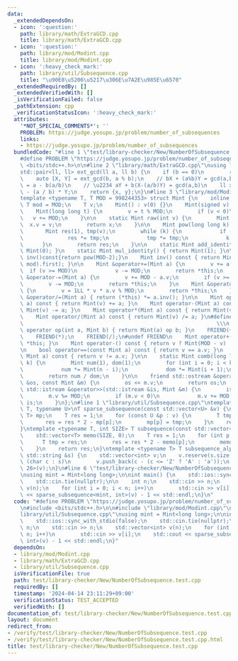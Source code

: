 ```yaml
---
data:
  _extendedDependsOn:
  - icon: ':question:'
    path: library/math/ExtraGCD.cpp
    title: library/math/ExtraGCD.cpp
  - icon: ':question:'
    path: library/mod/Modint.cpp
    title: library/mod/Modint.cpp
  - icon: ':heavy_check_mark:'
    path: library/util/Subsequence.cpp
    title: "\u90E8\u5206\u5217\u306E\u7A2E\u985E\u6570"
  _extendedRequiredBy: []
  _extendedVerifiedWith: []
  _isVerificationFailed: false
  _pathExtension: cpp
  _verificationStatusIcon: ':heavy_check_mark:'
  attributes:
    '*NOT_SPECIAL_COMMENTS*': ''
    PROBLEM: https://judge.yosupo.jp/problem/number_of_subsequences
    links:
    - https://judge.yosupo.jp/problem/number_of_subsequences
  bundledCode: "#line 1 \"test/library-checker/New/NumberOfSubsequence.test.cpp\"\n\
    #define PROBLEM \"https://judge.yosupo.jp/problem/number_of_subsequences\"\n#include\
    \ <bits/stdc++.h>\n\n#line 2 \"library/math/ExtraGCD.cpp\"\nusing ll = long long;\n\
    std::pair<ll, ll> ext_gcd(ll a, ll b) {\n    if (b == 0)\n        return {1, 0};\n\
    \    auto [X, Y] = ext_gcd(b, a % b);\n    // bX + (a%b)Y = gcd(a,b)\n    // a%b\
    \ = a - b(a/b)\n    // \u2234 aY + b(X-(a/b)Y) = gcd(a,b)\n    ll x = Y, y = X\
    \ - (a / b) * Y;\n    return {x, y};\n}\n#line 3 \"library/mod/Modint.cpp\"\n\
    template <typename T, T MOD = 998244353> struct Mint {\n    inline static constexpr\
    \ T mod = MOD;\n    T v;\n    Mint() : v(0) {}\n    Mint(signed v) : v(v) {}\n\
    \    Mint(long long t) {\n        v = t % MOD;\n        if (v < 0)\n         \
    \   v += MOD;\n    }\n\n    static Mint raw(int v) {\n        Mint x;\n      \
    \  x.v = v;\n        return x;\n    }\n\n    Mint pow(long long k) const {\n \
    \       Mint res(1), tmp(v);\n        while (k) {\n            if (k & 1)\n  \
    \              res *= tmp;\n            tmp *= tmp;\n            k >>= 1;\n  \
    \      }\n        return res;\n    }\n\n    static Mint add_identity() { return\
    \ Mint(0); }\n    static Mint mul_identity() { return Mint(1); }\n\n    // Mint\
    \ inv()const{return pow(MOD-2);}\n    Mint inv() const { return Mint(ext_gcd(v,\
    \ mod).first); }\n\n    Mint &operator+=(Mint a) {\n        v += a.v;\n      \
    \  if (v >= MOD)\n            v -= MOD;\n        return *this;\n    }\n    Mint\
    \ &operator-=(Mint a) {\n        v += MOD - a.v;\n        if (v >= MOD)\n    \
    \        v -= MOD;\n        return *this;\n    }\n    Mint &operator*=(Mint a)\
    \ {\n        v = 1LL * v * a.v % MOD;\n        return *this;\n    }\n    Mint\
    \ &operator/=(Mint a) { return (*this) *= a.inv(); }\n\n    Mint operator+(Mint\
    \ a) const { return Mint(v) += a; }\n    Mint operator-(Mint a) const { return\
    \ Mint(v) -= a; }\n    Mint operator*(Mint a) const { return Mint(v) *= a; }\n\
    \    Mint operator/(Mint a) const { return Mint(v) /= a; }\n#define FRIEND(op)\
    \                                                             \\\n    friend Mint\
    \ operator op(int a, Mint b) { return Mint(a) op b; }\n    FRIEND(+);\n    FRIEND(-);\n\
    \    FRIEND(*);\n    FRIEND(/);\n#undef FRIEND\n    Mint operator+() const { return\
    \ *this; }\n    Mint operator-() const { return v ? Mint(MOD - v) : Mint(v); }\n\
    \n    bool operator==(const Mint a) const { return v == a.v; }\n    bool operator!=(const\
    \ Mint a) const { return v != a.v; }\n\n    static Mint comb(long long n, int\
    \ k) {\n        Mint num(1), dom(1);\n        for (int i = 0; i < k; i++) {\n\
    \            num *= Mint(n - i);\n            dom *= Mint(i + 1);\n        }\n\
    \        return num / dom;\n    }\n\n    friend std::ostream &operator<<(std::ostream\
    \ &os, const Mint &m) {\n        os << m.v;\n        return os;\n    }\n    friend\
    \ std::istream &operator>>(std::istream &is, Mint &m) {\n        is >> m.v;\n\
    \        m.v %= MOD;\n        if (m.v < 0)\n            m.v += MOD;\n        return\
    \ is;\n    }\n};\n#line 1 \"library/util/Subsequence.cpp\"\ntemplate <typename\
    \ T, typename U>\nT sparse_subsequence(const std::vector<U> &v) {\n    std::map<U,\
    \ T> mp;\n    T res = 1;\n    for (const U &p : v) {\n        T tmp = res;\n \
    \       res = res * 2 - mp[p];\n        mp[p] = tmp;\n    }\n    return res;\n\
    }\ntemplate <typename T, int SIZE> T subsequence(const std::vector<int> &v) {\n\
    \    std::vector<T> memo(SIZE, 0);\n    T res = 1;\n    for (int p : v) {\n  \
    \      T tmp = res;\n        res = res * 2 - memo[p];\n        memo[p] = tmp;\n\
    \    }\n    return res;\n}\ntemplate <typename T> T subsequence_alphabet(const\
    \ std::string &s) {\n    std::vector<int> v;\n    v.reserve(s.size());\n    for\
    \ (char c : s)\n        v.push_back(c - (c <= 'Z' ? 'A' : 'a'));\n    return subsequence<T,\
    \ 26>(v);\n}\n#line 6 \"test/library-checker/New/NumberOfSubsequence.test.cpp\"\
    \nusing mint = Mint<long long>;\n\nint main() {\n    std::ios::sync_with_stdio(false);\n\
    \    std::cin.tie(nullptr);\n\n    int n;\n    std::cin >> n;\n    std::vector<int>\
    \ v(n);\n    for (int i = 0; i < n; i++)\n        std::cin >> v[i];\n    std::cout\
    \ << sparse_subsequence<mint, int>(v) - 1 << std::endl;\n}\n"
  code: "#define PROBLEM \"https://judge.yosupo.jp/problem/number_of_subsequences\"\
    \n#include <bits/stdc++.h>\n\n#include \"library/mod/Modint.cpp\"\n#include \"\
    library/util/Subsequence.cpp\"\nusing mint = Mint<long long>;\n\nint main() {\n\
    \    std::ios::sync_with_stdio(false);\n    std::cin.tie(nullptr);\n\n    int\
    \ n;\n    std::cin >> n;\n    std::vector<int> v(n);\n    for (int i = 0; i <\
    \ n; i++)\n        std::cin >> v[i];\n    std::cout << sparse_subsequence<mint,\
    \ int>(v) - 1 << std::endl;\n}"
  dependsOn:
  - library/mod/Modint.cpp
  - library/math/ExtraGCD.cpp
  - library/util/Subsequence.cpp
  isVerificationFile: true
  path: test/library-checker/New/NumberOfSubsequence.test.cpp
  requiredBy: []
  timestamp: '2024-04-14 23:11:29+09:00'
  verificationStatus: TEST_ACCEPTED
  verifiedWith: []
documentation_of: test/library-checker/New/NumberOfSubsequence.test.cpp
layout: document
redirect_from:
- /verify/test/library-checker/New/NumberOfSubsequence.test.cpp
- /verify/test/library-checker/New/NumberOfSubsequence.test.cpp.html
title: test/library-checker/New/NumberOfSubsequence.test.cpp
---
```

